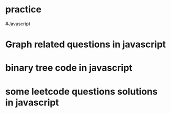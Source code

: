 # practice

#Javascript 
# Graph related questions in javascript
# binary tree code in javascript 
# some leetcode questions solutions in javascript
